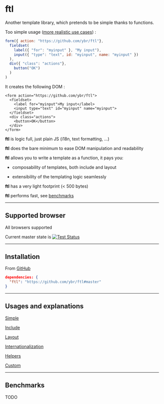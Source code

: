 # ftl

Another template library, which pretends to be simple thanks to functions.

Too simple usage ([more realistic use cases](#usages-and-explanations)) :
```javascript
form({ action: "https://github.com/ybr/ftl"},
  fieldset(
    label({ "for": "myinput" }, "My input"),
    input({ "type": "text", id: "myinput", name: "myinput" })
  ),
  div({ "class": "actions"},
    button("OK")
  )
)
```

It creates the following DOM :
```
<form action="https://github.com/ybr/ftl">
  <fieldset>
    <label for="myinput">My input</label>
    <input type="text" id="myinput" name="myinput">
  </fieldset>
  <div class="actions">
    <button>OK</button>
  </div>
</form>
```

**ftl** is logic full, just plain JS (i18n, text formatting, ...)

**ftl** does the bare minimum to ease DOM manipulation and readability

**ftl** allows you to write a template as a function, it pays you:

  * composability of templates, both include and layout

  * extensibility of the templating logic seamlessly

**ftl** has a very light footprint (< 500 bytes)

**ftl** performs fast, see [benchmarks](#benchmarks)

---

## Supported browser

All browsers supported

Current master state is [![Test Status](https://saucelabs.com/buildstatus/ftljs)](https://saucelabs.com/u/ftljs)

---

## Installation

From [GitHub](https://github.com/ybr/ftl)

```json
dependencies: {
  "ftl": "https://github.com/ybr/ftl#master"
}
```

---

## Usages and explanations

[Simple](examples/simple.md)

[Include](examples/include.md)

[Layout](examples/layout.md)

[Internationalization](examples/i18n.md)

[Helpers](examples/helpers.md)

[Custom](examples.custom.md)

---

## Benchmarks

TODO
